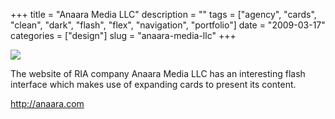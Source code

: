 +++
title = "Anaara Media LLC"
description = ""
tags = ["agency", "cards", "clean", "dark", "flash", "flex", "navigation", "portfolio"]
date = "2009-03-17"
categories = ["design"]
slug = "anaara-media-llc"
+++


 

  <div id="screens-thumbs" class="clearfix">
    <div class="txt-center" id="design-submission"><a href="http://anaara.com/"><img id='bluga-thumbnail-1540' class='bluga-thumbnail large' src='http://media.konigi.com/bluga/
wt49c0456d1ce8d_0.jpg'/></a></div>  
  </div>   
<p>The website of RIA company Anaara Media LLC has an interesting flash interface which makes use of expanding cards to present its content.</p>
<p><a href="http://anaara.com/">http://anaara.com</a></p>




